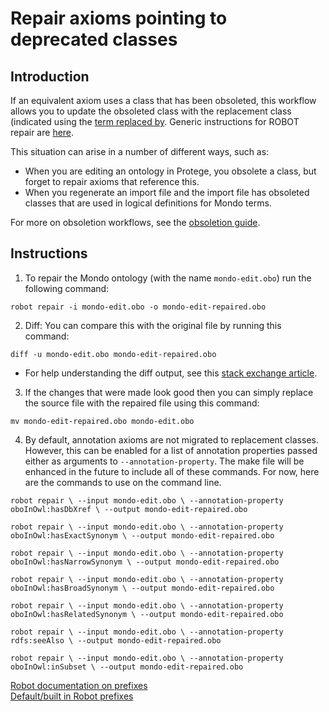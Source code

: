 # Repair axioms pointing to deprecated classes 

## Introduction

If an equivalent axiom uses a class that has been obsoleted, this workflow allows you to update the obsoleted class with the replacement class (indicated using the [term replaced by](http://purl.obolibrary.org/obo/IAO_0100001). Generic instructions for ROBOT repair are [here](http://robot.obolibrary.org/repair).

This situation can arise in a number of different ways, such as:

- When you are editing an ontology in Protege, you obsolete a class, but forget to repair axioms that reference this.
- When you regenerate an import file and the import file has obsoleted classes that are used in logical definitions for Mondo terms.

For more on obsoletion workflows, see the [obsoletion guide](https://mondo.readthedocs.io/en/latest/editors-guide/merging-and-obsoleting/).

## Instructions

1. To repair the Mondo ontology (with the name `mondo-edit.obo`) run the following command:

`robot repair -i mondo-edit.obo -o mondo-edit-repaired.obo`

2. Diff: You can compare this with the original file by running this command:  

`diff -u mondo-edit.obo mondo-edit-repaired.obo`

- For help understanding the diff output, see this [stack exchange article](https://unix.stackexchange.com/questions/81998/understanding-of-diff-output).

3. If the changes that were made look good then you can simply replace the source file with the repaired file using this command:  

`mv mondo-edit-repaired.obo mondo-edit.obo`

4. By default, annotation axioms are not migrated to replacement classes. However, this can be enabled for a list of annotation properties passed either as arguments to `--annotation-property`. The make file will be enhanced in the future to include all of these commands. For now, here are the commands to use on the command line.

`robot repair \
  --input mondo-edit.obo \
  --annotation-property oboInOwl:hasDbXref \
  --output mondo-edit-repaired.obo`
  
`robot repair \
  --input mondo-edit.obo \
  --annotation-property oboInOwl:hasExactSynonym \
  --output mondo-edit-repaired.obo`

`robot repair \
  --input mondo-edit.obo \
  --annotation-property oboInOwl:hasNarrowSynonym \
  --output mondo-edit-repaired.obo`

`robot repair \
  --input mondo-edit.obo \
  --annotation-property oboInOwl:hasBroadSynonym \
  --output mondo-edit-repaired.obo`
  
`robot repair \
  --input mondo-edit.obo \
  --annotation-property oboInOwl:hasRelatedSynonym \
  --output mondo-edit-repaired.obo`  
  
`robot repair \
  --input mondo-edit.obo \
  --annotation-property rdfs:seeAlso \
  --output mondo-edit-repaired.obo`  
  
`robot repair \
  --input mondo-edit.obo \
  --annotation-property oboInOwl:inSubset \
  --output mondo-edit-repaired.obo`    
  
[Robot documentation on prefixes](http://robot.obolibrary.org/global#prefixes)  
[Default/built in Robot prefixes](https://github.com/ontodev/robot/blob/master/robot-core/src/main/resources/obo_context.jsonld) 

